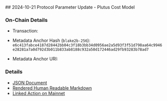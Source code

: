 ## 2024-10-21 Protocol Parameter Update - Plutus Cost Model

### On-Chain Details

- Transaction:

- Metadata Anchor Hash (`blake2b-256`): `e6c413fabce4187d28442bb04c3f18b3bb34d0956ae2a5d93f3f51d798aa64c9946e28281a7a0d792d3b011b833ab8188c932a50d172446ad29fb93283b78ad7`
- Metadata Anchor URI: 

### Details

- [JSON Document](./metadata.jsonld)
- [Rendered Human Readable Markdown](./metadata.jsonld.md)
- [Linked Action on Mainnet](../mainnet/2024-10-21-ppu-cost-model)
